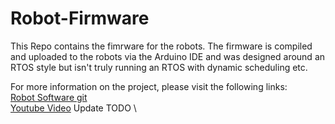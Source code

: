 # Robot-Firmware

This Repo contains the fimrware for the robots. The firmware is compiled and uploaded to the robots via the Arduino IDE and was designed around an RTOS style but isn't truly running an RTOS with dynamic scheduling etc. 

For more information on the project, please visit the following links: \
[Robot Software git](https://github.com/PARROT-Capstone/Robot-Controller) \
[Youtube Video](https://github.com/PARROT-Capstone/Robot-Controller) Update TODO \
